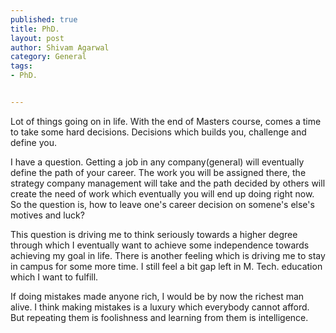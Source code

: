 ```yaml
--- 
published: true
title: PhD.
layout: post
author: Shivam Agarwal
category: General
tags: 
- PhD.


---
```


Lot of things going on in life. With the end of Masters course, comes a time to take some hard decisions. Decisions which builds you, challenge and define you. 

<!-- more -->
I have a  question. Getting a job in any company(general) will eventually define the path of your career. The work you will be assigned there, the strategy company management will take and the path decided by others will create the need of work which eventually you will end up doing right now. So the question is, how to leave one's career decision on somene's else's motives and luck?


This question is driving me to think seriously towards a higher degree through which I eventually want to achieve some independence towards achieving my goal in life. There is another feeling which is driving me to stay in campus for some more time. I still feel a bit gap left in M. Tech. education which I want to fulfill.

If doing mistakes made anyone rich, I would be by now the richest man alive. I think making mistakes is a luxury which everybody cannot afford. But repeating them is foolishness and learning from them is intelligence. 


